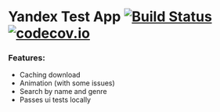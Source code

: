 Yandex Test App [![Build Status](https://travis-ci.org/iskhakovt/yandex-test.svg?branch=master)](https://travis-ci.org/iskhakovt/yandex-test) [![codecov.io](https://codecov.io/github/iskhakovt/yandex-test/coverage.svg?branch=master)](https://codecov.io/github/iskhakovt/yandex-test?branch=master)
===============

### Features:

* Caching download
* Animation (with some issues)
* Search by name and genre
* Passes ui tests locally
